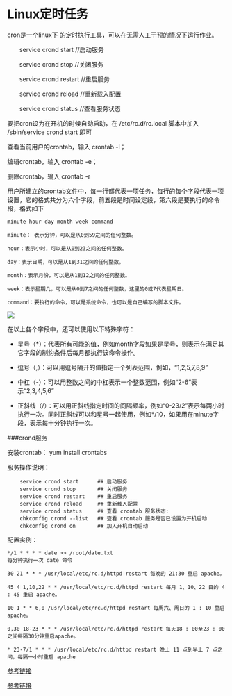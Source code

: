 # Linux定时任务

cron是一个linux下 的定时执行工具，可以在无需人工干预的情况下运行作业。<p>
　　service crond start    //启动服务<p>
　　service crond stop     //关闭服务<p>
　　service crond restart  //重启服务<p>
　　service crond reload   //重新载入配置<p>
　　service crond status   //查看服务状态 </p>


要把cron设为在开机的时候自动启动，在 /etc/rc.d/rc.local 脚本中加入 /sbin/service crond start 即可

查看当前用户的crontab，输入 crontab -l；

编辑crontab，输入 crontab -e；

删除crontab，输入 crontab -r


用户所建立的crontab文件中，每一行都代表一项任务，每行的每个字段代表一项设置，它的格式共分为六个字段，前五段是时间设定段，第六段是要执行的命令段，格式如下

```
minute hour day month week command

minute： 表示分钟，可以是从0到59之间的任何整数。

hour：表示小时，可以是从0到23之间的任何整数。

day：表示日期，可以是从1到31之间的任何整数。

month：表示月份，可以是从1到12之间的任何整数。

week：表示星期几，可以是从0到7之间的任何整数，这里的0或7代表星期日。

command：要执行的命令，可以是系统命令，也可以是自己编写的脚本文件。

```

![](http://p2ehgqigv.bkt.clouddn.com/18-3-3/21156130.jpg)


在以上各个字段中，还可以使用以下特殊字符：

  *  星号（*）：代表所有可能的值，例如month字段如果是星号，则表示在满足其它字段的制约条件后每月都执行该命令操作。
 
  *  逗号（,）：可以用逗号隔开的值指定一个列表范围，例如，“1,2,5,7,8,9”
 
  *  中杠（-）：可以用整数之间的中杠表示一个整数范围，例如“2-6”表示“2,3,4,5,6”
 
  *  正斜线（/）：可以用正斜线指定时间的间隔频率，例如“0-23/2”表示每两小时执行一次。同时正斜线可以和星号一起使用，例如*/10，如果用在minute字段，表示每十分钟执行一次。


###crond服务

安装crontab： yum install crontabs

服务操作说明：

```
	service crond start      ## 启动服务    service crond stop       ## 关闭服务    service crond restart    ## 重启服务    service crond reload     ## 重新载入配置    service crond status     ## 查看 crontab 服务状态:    chkconfig crond --list   ## 查看 crontab 服务是否已设置为开机启动    chkconfig crond on       ## 加入开机自动启动
```


配置实例：

```
*/1 * * * * date >> /root/date.txt每分钟执行一次 date 命令
30 21 * * * /usr/local/etc/rc.d/httpd restart 每晚的 21:30 重启 apache。45 4 1,10,22 * * /usr/local/etc/rc.d/httpd restart 每月 1、10、22 日的 4 : 45 重启 apache。10 1 * * 6,0 /usr/local/etc/rc.d/httpd restart 每周六、周日的 1 : 10 重启 apache。0,30 18-23 * * * /usr/local/etc/rc.d/httpd restart 每天18 : 00至23 : 00之间每隔30分钟重启apache。

* 23-7/1 * * * /usr/local/etc/rc.d/httpd restart 晚上 11 点到早上 7 点之间，每隔一小时重启 apache

```

[参考链接](https://www.jianshu.com/p/0712c75e8392)<p>
[参考链接](https://www.cnblogs.com/intval/p/5763929.html)


<!--
create time: 2018-03-03 19:33:36
Author: Alfred

This file is created by Marboo<http://marboo.io> template file $MARBOO_HOME/.media/starts/default.md
本文件由 Marboo<http://marboo.io> 模板文件 $MARBOO_HOME/.media/starts/default.md 创建
-->


